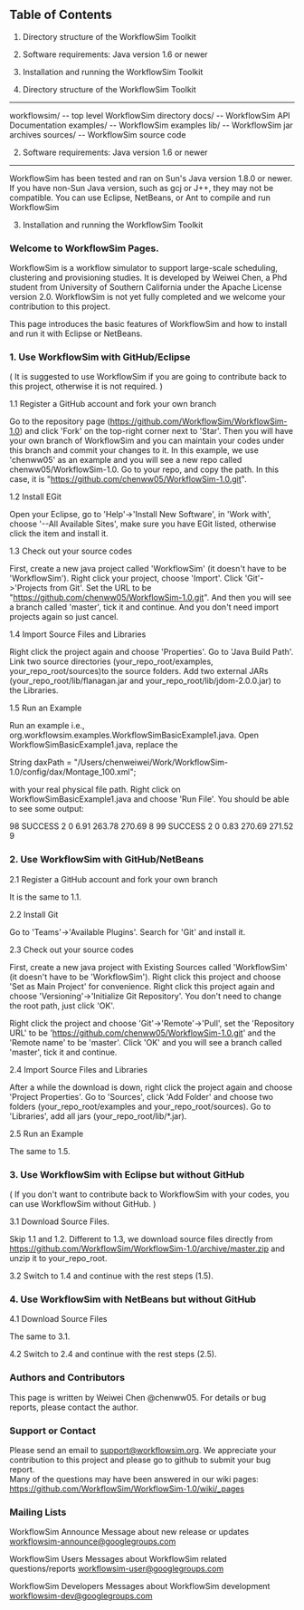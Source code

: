 Table of Contents
-----------------

1. Directory structure of the WorkflowSim Toolkit
2. Software requirements: Java version 1.6 or newer 
3. Installation and running the WorkflowSim Toolkit


1. Directory structure of the WorkflowSim Toolkit
----------------------------------------------

workflowsim/			-- top level WorkflowSim directory
	docs/			-- WorkflowSim API Documentation
	examples/		-- WorkflowSim examples
	lib/			-- WorkflowSim jar archives
	sources/		-- WorkflowSim source code


2. Software requirements: Java version 1.6 or newer
---------------------------------------------------

WorkflowSim has been tested and ran on Sun's Java version 1.8.0 or newer.
If you have non-Sun Java version, such as gcj or J++, they may not be compatible.
You can use Eclipse, NetBeans, or Ant to compile and run WorkflowSim

3. Installation and running the WorkflowSim Toolkit
### Welcome to WorkflowSim Pages.
WorkflowSim is a workflow simulator to support large-scale scheduling, clustering and provisioning studies. It is developed by Weiwei Chen, a Phd student from University of Southern California under the Apache License version 2.0. WorkflowSim is not yet fully completed and we welcome your contribution to this project. 

This page introduces the basic features of WorkflowSim and how to install and run it with Eclipse or NetBeans.

### 1. Use WorkflowSim with GitHub/Eclipse

( It is suggested to use WorkflowSim if you are going to contribute back to this project, otherwise it is not required. )


1.1 Register a GitHub account and fork your own branch

Go to the repository page (https://github.com/WorkflowSim/WorkflowSim-1.0) and click 'Fork' on the top-right corner next to 'Star'. Then you will have your own branch of WorkflowSim and you can maintain your codes under this branch and commit your changes to it. In this example, we use 'chenww05' as an example and you will see a new repo called chenww05/WorkflowSim-1.0. Go to your repo, and copy the path. In this case, it is "https://github.com/chenww05/WorkflowSim-1.0.git". 

1.2 Install EGit


Open your Eclipse, go to 'Help'->'Install New Software', in 'Work with', choose '--All Available Sites', make sure you have EGit listed, otherwise click the item and install it. 

1.3 Check out your source codes

First, create a new java project called 'WorkflowSim' (it doesn't have to be 'WorkflowSim'). Right click your project, choose 'Import'. Click 'Git'->'Projects from Git'. Set the URL to be "https://github.com/chenww05/WorkflowSim-1.0.git". And then you will see a branch called 'master', tick it and continue. And you don't need import projects again so just cancel. 

1.4 Import Source Files and Libraries

Right click the project again and choose 'Properties'. Go to 'Java Build Path'. Link two source directories (your_repo_root/examples, your_repo_root/sources)to the source folders. Add two external JARs (your_repo_root/lib/flanagan.jar and your_repo_root/lib/jdom-2.0.0.jar) to the Libraries.  

1.5 Run an Example

Run an example i.e., org.workflowsim.examples.WorkflowSimBasicExample1.java. Open WorkflowSimBasicExample1.java, replace the 

String daxPath = "/Users/chenweiwei/Work/WorkflowSim-1.0/config/dax/Montage_100.xml";

with your real physical file path. Right click on WorkflowSimBasicExample1.java and choose 'Run File'. You should be able to see some output:

98        SUCCESS        2            0            6.91        263.78            270.69            8
99        SUCCESS        2            0            0.83        270.69            271.52            9

### 2. Use WorkflowSim with GitHub/NetBeans

2.1 Register a GitHub account and fork your own branch

It is the same to 1.1.

2.2 Install Git

Go to 'Teams'->'Available Plugins'. Search for 'Git' and install it. 

2.3 Check out your source codes

First, create a new java project with Existing Sources called 'WorkflowSim' (it doesn't have to be 'WorkflowSim'). Right click this project and choose 'Set as Main Project' for convenience. 
Right click this project again and choose 'Versioning'->'Initialize Git Repository'. You don't need to change the root path, just click 'OK'. 

Right click the project and choose 'Git'->'Remote'->'Pull', set the 'Repository URL' to be 'https://github.com/chenww05/WorkflowSim-1.0.git' and the 'Remote name' to be 'master'. Click 'OK' and you will see a branch called 'master', tick it and continue. 

2.4 Import Source Files and Libraries

After a while the download is down, right click the project again and choose 'Project Properties'. Go to 'Sources', click 'Add Folder' and choose two folders (your_repo_root/examples and your_repo_root/sources). Go to 'Libraries', add all jars  (your_repo_root/lib/*.jar). 

2.5 Run an Example

The same to 1.5. 

### 3. Use WorkflowSim with Eclipse but without GitHub
( If you don't want to contribute back to WorkflowSim with your codes, you can use WorkflowSim without GitHub. )

3.1 Download Source Files. 

Skip 1.1 and 1.2. Different to 1.3, we download source files directly from https://github.com/WorkflowSim/WorkflowSim-1.0/archive/master.zip and unzip it to your_repo_root. 

3.2 Switch to 1.4 and continue with the rest steps (1.5). 

### 4. Use WorkflowSim with NetBeans but without GitHub

4.1 Download Source Files

The same to 3.1. 

4.2 Switch to 2.4 and continue with the rest steps (2.5).

### Authors and Contributors
This page is written by Weiwei Chen @chenww05. For details or bug reports, please contact the author. 

### Support or Contact
Please send an email to support@workflowsim.org. We appreciate your contribution to this project and please go to github to submit your bug report.  
Many of the questions may have been answered in our wiki pages: https://github.com/WorkflowSim/WorkflowSim-1.0/wiki/_pages
### Mailing Lists

WorkflowSim Announce
Message about new release or updates
workflowsim-announce@googlegroups.com

WorkflowSim Users
Messages about WorkflowSim related questions/reports
workflowsim-user@googlegroups.com

WorkflowSim Developers
Messages about WorkflowSim development
workflowsim-dev@googlegroups.com
